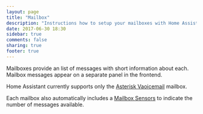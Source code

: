 ```yaml
---
layout: page
title: "Mailbox"
description: "Instructions how to setup your mailboxes with Home Assistant."
date: 2017-06-30 18:30
sidebar: true
comments: false
sharing: true
footer: true
---
```


Mailboxes provide an list of messages with short information about each.  Mailbox messages appear on a separate panel in the frontend.

Home Assistant currently supports only the [Asterisk Vaoicemail](/component/mailbox.asterisk_mbox) mailbox.

Each mailbox also automatically includes a [Mailbox Sensors](/components/sensor.mailbox) to indicate the number of messages available.

